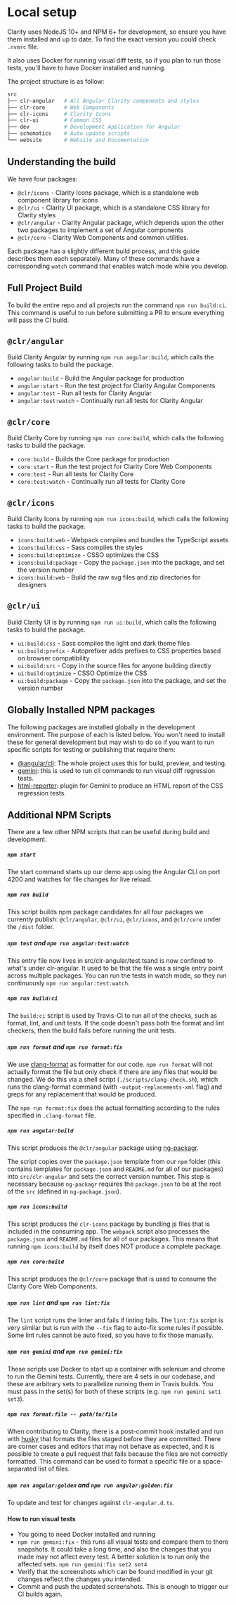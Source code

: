 # Local setup

Clarity uses NodeJS 10+ and NPM 6+ for development, so ensure you have them installed and up to date. To find the exact
version you could check `.nvmrc` file.

It also uses Docker for running visual diff tests, so if you plan to run those tests, you'll have to have Docker installed and running.

The project structure is as follow:

```bash
src
├── clr-angular   # All Angular Clarity components and styles
├── clr-core      # Web Components
├── clr-icons     # Clarity Icons
├── clr-ui        # Common CSS
├── dev           # Development Application for Angular
├── schematics    # Auto update scripts
└── website       # Website and Documentation
```

## Understanding the build

We have four packages:

* `@clr/icons` - Clarity Icons package, which is a standalone web component library for icons
* `@clr/ui` - Clarity UI package, which is a standalone CSS library for Clarity styles
* `@clr/angular` - Clarity Angular package, which depends upon the other two packages to implement a set of Angular components
* `@clr/core` - Clarity Web Components and common utilities.

Each package has a slightly different build process, and this guide describes them each separately.
Many of these commands have a corresponding `watch` command that enables watch
mode while you develop.

## Full Project Build

To build the entire repo and all projects run the command `npm run build:ci`.
This command is useful to run before submitting a PR to ensure everything will
pass the CI build.

## `@clr/angular`

Build Clarity Angular by running `npm run angular:build`, which calls the following tasks to build the package.

* `angular:build` - Build the Angular package for production
* `angular:start` - Run the test project for Clarity Angular Components
* `angular:test` - Run all tests for Clarity Angular
* `angular:test:watch` - Continually run all tests for Clarity Angular

## `@clr/core`

Build Clarity Core by running `npm run core:build`, which calls the following tasks to build the package.

* `core:build` - Builds the Core package for production
* `core:start` - Run the test project for Clarity Core Web Components
* `core:test` - Run all tests for Clarity Core
* `core:test:watch` - Continually run all tests for Clarity Core

## `@clr/icons`

Build Clarity Icons by running `npm run icons:build`, which calls the following tasks to build the package.

* `icons:build:web` - Webpack compiles and bundles the TypeScript assets
* `icons:build:css` - Sass compiles the styles
* `icons:build:optimize` - CSSO optimizes the CSS
* `icons:build:package` - Copy the `package.json` into the package, and set the version number
* `icons:build:web` - Build the raw svg files and zip directories for designers

## `@clr/ui`

Build Clarity UI is by running `npm run ui:build`, which calls the following tasks to build the package.

* `ui:build:css` - Sass compiles the light and dark theme files
* `ui:build:prefix` - Autoprefixer adds prefixes to CSS properties based on browser compatibility
* `ui:build:src` - Copy in the source files for anyone building directly
* `ui:build:optimize` - CSSO Optimize the CSS
* `ui:build:package` - Copy the `package.json` into the package, and set the version number

## Globally Installed NPM packages

The following packages are installed globally in the development environment. The purpose of each is listed below.
You won't need to install these for general development but may wish to do so if you want to run specific scripts for testing or publishing that require them:

* [@angular/cli](https://cli.angular.io/): The whole project uses this for build, preview, and testing.
* [gemini](https://gemini-testing.github.io/): this is used to run cli commands to run visual diff regression tests.
* [html-reporter](https://www.npmjs.com/package/html-reporter): plugin for Gemini to produce an HTML report of the CSS regression tests.

## Additional NPM Scripts

There are a few other NPM scripts that can be useful during build and development.

##### `npm start`

The start command starts up our demo app using the Angular CLI on port 4200 and watches for file changes for live reload.

##### `npm run build`

This script builds npm package candidates for all four packages we currently publish: `@clr/angular`, `@clr/ui`,
`@clr/icons`, and `@clr/core` under the `/dist` folder.

##### `npm test` and `npm run angular:test:watch`

This entry file now lives in src/clr-angular/test.tsand is now confined to what's under clr-angular. It used to be that the file was a single entry point across multiple packages. You can run the tests in watch mode, so they run continuously `npm run angular:test:watch`.

##### `npm run build:ci`

The `build:ci` script is used by Travis-CI to run all of the checks, such as format, lint, and unit tests.
If the code doesn't pass both the format and lint checkers, then the build fails before running the unit tests.

##### `npm run format` and `npm run format:fix`

We use [clang-format](https://github.com/angular/clang-format) as formatter for our code. `npm run format` will not
actually format the file but only check if there are any files that would be changed. We do this via a shell script (`./scripts/clang-check.sh`),
which runs the clang-format command (with `-output-replacements-xml` flag) and greps for any replacement that would be produced.

The `npm run format:fix` does the actual formatting according to the rules specified in `.clang-format` file.

##### `npm run angular:build`

This script produces the `@clr/angular` package using [ng-packagr](https://github.com/dherges/ng-packagr).

The script copies over the `package.json` template from our `npm` folder (this contains templates for `package.json` and
`README.md` for all of our packages) into `src/clr-angular` and sets the correct version number. This step is necessary
because `ng-packagr` requires the `package.json` to be at the root of the `src` (defined in `ng-package.json`).

##### `npm run icons:build`

This script produces the `clr-icons` package by bundling js files that is included in the consuming app.
The `webpack` script also processes the `package.json` and `README.md` files for all of our packages.
This means that running `npm icons:build` by itself does NOT produce a complete package.

##### `npm run core:build`

This script produces the `@clr/core` package that is used to consume the Clarity Core Web Components.

##### `npm run lint` and `npm run lint:fix`

The `lint` script runs the linter and fails if linting fails. The `lint:fix` script is very similar but
is run with the `--fix` flag to auto-fix some rules if possible. Some lint rules cannot be auto fixed, so you have
to fix those manually.

##### `npm run gemini` and `npm run gemini:fix`

These scripts use Docker to start up a container with selenium and chrome to run the Gemini tests. Currently, there are 4 sets
in our codebase, and these are arbitrary sets to parallelize running them in Travis builds. You must pass in the set(s) for both
of these scripts (e.g. `npm run gemini set1 set3`).

##### `npm run format:file -- path/to/file`

When contributing to Clarity, there is a post-commit hook installed and run with
[husky](https://github.com/typicode/husky) that formats the files staged before they are committed. There are
corner cases and editors that may not behave as expected, and it is possible to create a pull request that fails because
the files are not correctly formatted. This command can be used to format a specific file or a space-separated list of files.

##### `npm run angular:golden` and `npm run angular:golden:fix`

To update and test for changes against `clr-angular.d.ts`.

#### How to run visual tests

* You going to need Docker installed and running
* `npm run gemini:fix` - this runs all visual tests and compare them to there snapshots. It could take a long time,
  and also the changes that you made may not affect every test. A better solution is to run only the affected sets.
  `npm run gemini:fix set2 set4`
* Verify that the screenshots which can be found modified in your git changes reflect the changes you intended.
* Commit and push the updated screenshots. This is enough to trigger our CI builds again.
